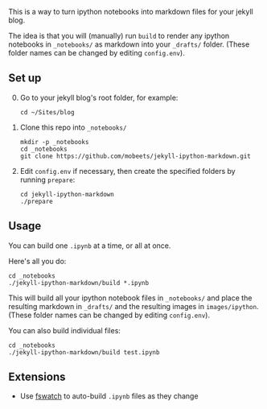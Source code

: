 This is a way to turn ipython notebooks into markdown files for your jekyll blog.

The idea is that you will (manually) run `build` to render any ipython notebooks in `_notebooks/` as markdown into your `_drafts/` folder. (These folder names can be changed by editing `config.env`).

## Set up

0. Go to your jekyll blog's root folder, for example:

    ```shell
    cd ~/Sites/blog
    ```

1. Clone this repo into `_notebooks/`

    ```shell
    mkdir -p _notebooks
    cd _notebooks
    git clone https://github.com/mobeets/jekyll-ipython-markdown.git
    ```

2. Edit `config.env` if necessary, then create the specified folders by running `prepare`:

    ```shell
    cd jekyll-ipython-markdown
    ./prepare
    ```

## Usage

You can build one `.ipynb` at a time, or all at once.

Here's all you do:

```shell
cd _notebooks
./jekyll-ipython-markdown/build *.ipynb
```

This will build all your ipython notebook files in `_notebooks/` and place the resulting markdown in `_drafts/` and the resulting images in `images/ipython`. (These folder names can be changed by editing `config.env`).

You can also build individual files:

```shell
cd _notebooks
./jekyll-ipython-markdown/build test.ipynb
```

## Extensions

* Use [fswatch](https://github.com/emcrisostomo/fswatch) to auto-build `.ipynb` files as they change
